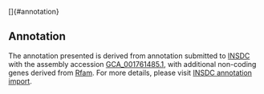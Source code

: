 []{#annotation}

Annotation
----------

The annotation presented is derived from annotation submitted to
[INSDC](http://www.insdc.org) with the assembly accession
[GCA\_001761485.1](http://www.ebi.ac.uk/ena/data/view/GCA_001761485.1),
with additional non-coding genes derived from
[Rfam](http://rfam.xfam.org/). For more details, please visit [INSDC
annotation
import](http://ensemblgenomes.org/info/data/insdc_annotation).
